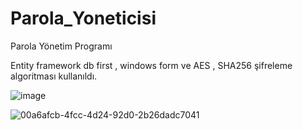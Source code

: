 # Parola_Yoneticisi
Parola Yönetim Programı

Entity framework db first , windows form ve AES , SHA256 şifreleme algoritması kullanıldı.

![image](https://github.com/BurakTemelkaya/Parola_Yoneticisi/assets/70866473/076a9975-678c-4981-aa42-afc10d9656cf)

![00a6afcb-4fcc-4d24-92d0-2b26dadc7041](https://github.com/BurakTemelkaya/Parola_Yoneticisi/assets/70866473/d14bb4de-0a1e-4b2c-af45-8508ff81cef9)
